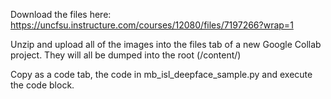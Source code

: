 Download the files here: https://uncfsu.instructure.com/courses/12080/files/7197266?wrap=1

Unzip and upload all of the images into the files tab of a new Google Collab project. They will all be dumped into the root (/content/)

Copy as a code tab, the code in mb_isl_deepface_sample.py and execute the code block.
